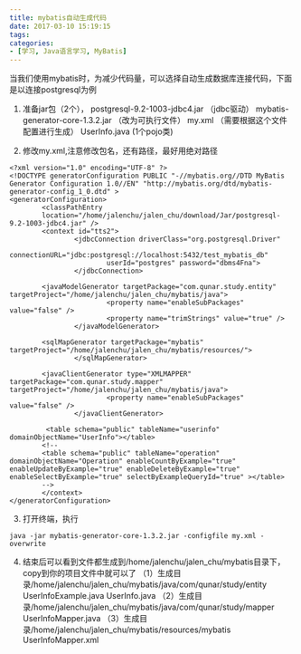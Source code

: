 ```yaml
---
title: mybatis自动生成代码
date: 2017-03-10 15:19:15
tags:
categories:
- [学习, Java语言学习, MyBatis]
---
```

当我们使用mybatis时，为减少代码量，可以选择自动生成数据库连接代码，下面是以连接postgresql为例
1. 准备jar包（2个），
postgresql-9.2-1003-jdbc4.jar （jdbc驱动）
mybatis-generator-core-1.3.2.jar （改为可执行文件）
my.xml （需要根据这个文件配置进行生成）
UserInfo.java (1个pojo类)
<!--more-->
2. 修改my.xml,注意修改包名，还有路径，最好用绝对路径
```
<?xml version="1.0" encoding="UTF-8" ?>
<!DOCTYPE generatorConfiguration PUBLIC "-//mybatis.org//DTD MyBatis Generator Configuration 1.0//EN" "http://mybatis.org/dtd/mybatis-generator-config_1_0.dtd" >
<generatorConfiguration>
        <classPathEntry
        location="/home/jalenchu/jalen_chu/download/Jar/postgresql-9.2-1003-jdbc4.jar" />
        <context id="tts2">
                <jdbcConnection driverClass="org.postgresql.Driver"
                        connectionURL="jdbc:postgresql://localhost:5432/test_mybatis_db"
                        userId="postgres" password="dbms4Fna">
                </jdbcConnection>

        <javaModelGenerator targetPackage="com.qunar.study.entity" targetProject="/home/jalenchu/jalen_chu/mybatis/java">
                        <property name="enableSubPackages" value="false" />
                        <property name="trimStrings" value="true" />
                </javaModelGenerator>

        <sqlMapGenerator targetPackage="mybatis" targetProject="/home/jalenchu/jalen_chu/mybatis/resources/">
                </sqlMapGenerator>

        <javaClientGenerator type="XMLMAPPER" targetPackage="com.qunar.study.mapper" targetProject="/home/jalenchu/jalen_chu/mybatis/java">
                        <property name="enableSubPackages" value="false" />
                </javaClientGenerator>
                 
         <table schema="public" tableName="userinfo" domainObjectName="UserInfo"></table>
        <!--    
        <table schema="public" tableName="operation" domainObjectName="Operation" enableCountByExample="true" enableUpdateByExample="true" enableDeleteByExample="true" enableSelectByExample="true" selectByExampleQueryId="true" ></table>
        -->
        </context>
</generatorConfiguration>
```
3. 打开终端，执行
```
java -jar mybatis-generator-core-1.3.2.jar -configfile my.xml -overwrite
```
4. 结束后可以看到文件都生成到/home/jalenchu/jalen_chu/mybatis目录下，copy到你的项目文件中就可以了
（1）生成目录/home/jalenchu/jalen_chu/mybatis/java/com/qunar/study/entity
UserInfoExample.java
UserInfo.java
（2）生成目录/home/jalenchu/jalen_chu/mybatis/java/com/qunar/study/mapper
UserInfoMapper.java
（3）生成目录/home/jalenchu/jalen_chu/mybatis/resources/mybatis
UserInfoMapper.xml
